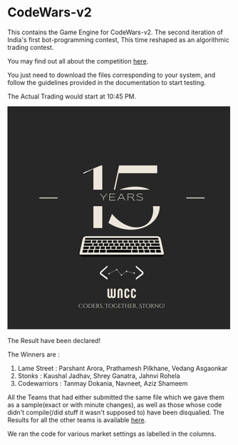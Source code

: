 # CodeWars-v2

This contains the Game Engine for CodeWars-v2. The second iteration of India's first bot-programming contest, This time reshaped as an algorithmic trading contest.

You may find out all about the competition [here](https://bit.ly/3K2cG4n).

You just need to download the files corresponding to your system, and follow the guidelines provided in the documentation to start testing.

The Actual Trading would start at 10:45 PM.


![15 Years of WnCC](15.png)

The Result have been declared!

The Winners are :

1. Lame Street : Parshant Arora, Prathamesh Pilkhane, Vedang Asgaonkar
2. Stonks : Kaushal Jadhav, Shrey Ganatra, Jahnvi Rohela
3. Codewarriors : Tanmay Dokania, Navneet, Aziz Shameem

All the Teams that had either submitted the same file which we gave them as a sample(exact or with minute changes), as well as those whose code didn't compile(/did stuff it wasn't supposed to) have been disqualied. The Results for all the other teams is available [here](Result.pdf).

We ran the code for various market settings as labelled in the columns.
